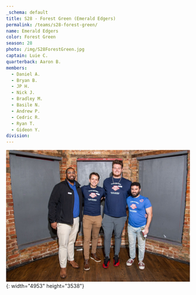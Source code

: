 ```yaml
---
_schema: default
title: S28 - Forest Green (Emerald Edgers)
permalink: /teams/s28-forest-green/
name: Emerald Edgers
color: Forest Green
season: 28
photo: /img/S28ForestGreen.jpg
captain: Luie C.
quarterback: Aaron B.
members:
  - Daniel A.
  - Bryan B.
  - JP H.
  - Nick J.
  - Bradley M.
  - Basile N.
  - Andrew P.
  - Cedric R.
  - Ryan T.
  - Gideon Y.
division:
---
```

![](/img/da2-7066.jpg){: width="4953" height="3538"}